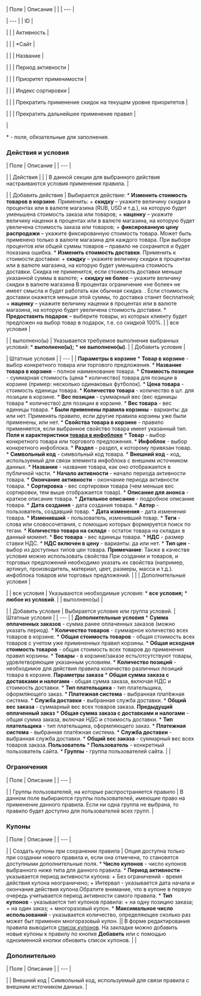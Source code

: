 | Поле | Описание | |
| --- |

| --- |
| ID |

| |
| Активность |

| |
| \*Сайт |

| |
| Название |

| |
| Период активности |

| |
| Приоритет применимости |

| |
| Индекс сортировки |

| |
| Прекратить применение скидок на текущем уровне приоритетов |

|  |
| Прекратить дальнейшее применение правил |

|

\* - поля, обязательные для заполнения.

### Действия и условия

| Поле | Описание |
| --- |

|
| Действия | |
| В данной секции для выбранного действия настраиваются условия применения правила. |

|
| Добавить действие | Выбирается действие:  * **Изменить стоимость товаров в корзине**. Применить:   + **скидку** – укажите величину скидки в процентах или в валюте магазина (RUB, USD и т.д.), на которую будет уменьшена стоимость заказа или товаров;   + **наценку** – укажите величину наценки в процентах или в валюте магазина, на которую будет увеличена стоимость заказа или товаров;   + **фиксированную цену распродажи** – укажите фиксированную стоимость товара. Может быть применено только в валюте магазина для каждого товара. При выборе процентов или общей суммы товаров – правило не сохранится и будет показана ошибка. * **Изменить стоимость доставки**. Применить к стоимости доставки:   + **скидку** – укажите величину скидки в процентах или в валюте магазина, на которую будет уменьшена стоимость доставки. Скидка не применится, если стоимость доставки меньше указанной суммы в валюте;   + **скидку не более** – укажите величину скидки      в валюте магазина        В процентах ограничение «не более» не имеет смысла и будет работать как обычная скидка.     . Если стоимость доставки окажется меньше этой суммы, то доставка станет бесплатной;   + **наценку** – укажите величину наценки в процентах или в валюте магазина, на которую будет увеличена стоимость доставки. * **Предоставить подарок** – выберите товары, из которых клиенту будет предложен на выбор товар в подарок, т.е. со скидкой 100%. |
| все условия |

|
| выполнено(ы) | Указывается требуемое выполнение выбранных условий:  * **выполнено(ы);** * **не выполнено(ы)**. |
| Добавить условие |

| Штатные условия | | --- | | **Параметры в корзине**  * **Товар в корзине** - выбор конкретного товара или торгового предложения. * **Название товара в корзине** - полное наименование товара. * **Стоимость позиции** - суммарная стоимость (цена \* количество) товара для позиции в корзине (пример: несколько одинаковых футболок). * **Цена товара** - стоимость единицы товара. * **Количество товара** - количество в шт. для позиции в корзине. * **Вес позиции** - суммарный вес (вес единицы товара \* количество) для позиции в корзине. * **Вес товара** - вес единицы товара. * **Были применены правила корзины** - варианты: да или нет. Применять правило, если другие правила корзины уже были применены, или нет. * **Свойства товара в корзине** - правило применяется, если выбранное свойство товара имеет указанный тип.    **Поля и характеристики [товара в инфоблоке](/user_help/store/catalog/products/cat_product_edit.php)**  * **Товар** - выбор конкретного товара или торгового предложения. * **Инфоблок** - выбор конкретного инфоблока. * **Раздел** - раздел, к которому привязан товар. * **Символьный код** - символьный код товара. * **Внешний код** - код, используемый для связи элемента инфоблока с внешним источником данных. * **Название** - название товара, как оно отображается в публичной части. * **Начало активности** - начало периода активности товара. * **Окончание активности** - окончание периода активности товара. * **Сортировка** - вес сортировки товара (чем меньше вес сортировки, тем выше отображается товар). * **Описание для анонса** - краткое описание товара. * **Детальное описание** - подробное описание товара. * **Дата создания** - дата создания товара. * **Автор** - пользователь, создавший товар. * **Дата изменения** - дата изменения товара. * **Изменивший** - пользователь, изменивший товар. * **Теги** - слова или словосочетания, с помощью которых формируется поиск по тегам. * **Количество товара на складе** - остаток товара на складах в данный момент. * **Вес товара** - вес единицы товара. * **НДС** - размер ставки НДС. * **НДС включен в цену** - варианты: да или нет. * **Тип цен** - выбор из доступных типов цен товара.   **Примечание**: Также в качестве условия можно использовать свойства    При создании и товаров, и торговых предложений необходимо указать их свойства (например, артикул, производитель, материал, цвет, размеры, масса и т.д.).   инфоблока товаров или торговых предложений. | |
| Дополнительные условия |

|
| все условия | Указываются необходимые условия:  * **все условия;** * **любое из условий**. |
| выполнено(ы) |

|
| Добавить условие | Выбирается условие или группа условий. | Штатные условия | | --- | | **Дополнительные условия**  * **Сумма оплаченных заказов** - сумма ранее оплаченных заказов (можно указать период). * **Количество товаров** - суммарное количество всех товаров в корзине. * **Общая стоимость товаров** - общая стоимость всех товаров с учетом уже примененных правил корзины. * **Общая исходная стоимость товаров** - общая стоимость всех товаров до применения правил корзины. * **Товары** - в корзине/заказе есть/отсутствуют товары, удовлетворяющие указанным условиям. * **Количество позиций** - необходимоe для действия правила количество различных позиций товара в корзине.    **Параметры заказа**  * **Общая сумма заказа с доставками и налогами** - общая сумма заказа, включая НДС и стоимость доставки. * **Тип плательщика** - тип плательщика, оформляющего заказ. * **Платежная система** - выбранная платёжная система. * **Служба доставки** - выбранная служба доставки. * **Общий вес заказа** - суммарный вес всех товаров заказа.    **Предыдущий оплаченный заказ**  * **Общая сумма заказа с доставками и налогами** - общая сумма заказа, включая НДС и стоимость доставки. * **Тип плательщика** - тип плательщика, оформляющего заказ. * **Платежная система** - выбранная платёжная система. * **Служба доставки** - выбранная служба доставки. * **Общий вес заказа** - суммарный вес всех товаров заказа.    **Пользователь**  * **Пользователь** - конкретный пользователь сайта. * **Группы** - группа пользователей сайта. | |

### Ограничения

| Поле | Описание |
| --- |

|
| Группы пользователей, на которые распространяется правило | В данном поле выбираются группы пользователей, имеющие право на применение данного правила. Если ни одна группа не выбрана, то правило будет доступно для пользователей всех групп. |

### Купоны

| Поле | Описание |
| --- |

|
| Создать купоны при сохранении правила | Опция доступна только при создании нового правила и, если она отмечена, то становятся доступными дополнительные поля.     * **Число купонов** - число купонов выбранного ниже типа для данного правила. * **Период активности** - указывается период активности купона:   + Без ограничений - время действия купона неограничено;   + Интервал - указывается дата начала и окончания действия купона.Обратите внимание, что в купоне в первую очередь учитывается период активности самого правила. * **Тип купонов** - указывается тип купонов правила:   + на одну позицию заказа;   + на один заказ;   + многоразовый купон. * **Максимальное число использований** - указывается количество, определяющее сколько раз может быт применен многоразовый купон. || В форме редактирования правила выводится [список купонов](/user_help/marketing/discounts/sale_discount_coupons.php). На закладке можно добавить новые купоны к правилу по кнопке **Добавить** или с помощью одноименной кнопки обновить список купонов. | |

### Дополнительно

| Поле | Описание |
| --- |

|
| Внешний код | Символьный код, используемый для связи правила с внешним источником данных. |

<!--
<h2>Кнопки управления

| Кнопка | Описание |
| --- |

|
| Сохранить | Сохранение внесённых изменений. Переход на страницу со списком правил. |
| Применить |